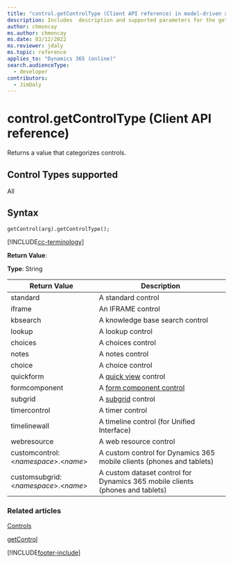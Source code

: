 ```yaml
---
title: "control.getControlType (Client API reference) in model-driven apps for Dynamics 365| MicrosoftDocs"
description: Includes  description and supported parameters for the getControlType method.
author: chmoncay
ms.author: chmoncay
ms.date: 03/12/2022
ms.reviewer: jdaly
ms.topic: reference
applies_to: "Dynamics 365 (online)"
search.audienceType: 
  - developer
contributors:
  - JimDaly
---
```

# control.getControlType (Client API reference)

Returns a value that categorizes controls.

## Control Types supported

All

## Syntax

`getControl(arg).getControlType();`

[!INCLUDE[cc-terminology](../../../../data-platform/includes/cc-terminology.md)]

**Return Value**:

**Type**: String

|Return Value |Description|
|--|--|
|standard|A standard control|
|iframe|An IFRAME control|
|kbsearch|A knowledge base search control|
|lookup|A lookup control|
|choices|A choices control|
|notes|A notes control|
|choice|A choice control|
|quickform | A [quick view](../formContext-ui-quickForms.md) control|
|formcomponent | A [form component control](../../../../../maker/model-driven-apps/form-component-control.md#client-api)|
|subgrid | A [subgrid](../grids.md) control|
|timercontrol | A timer control|
|timelinewall | A timeline control (for Unified Interface)|
|webresource | A web resource control|
|customcontrol: \<*namespace*>.\<*name*> | A custom control for Dynamics 365 mobile clients (phones and tablets)|
|customsubgrid:\<*namespace*>.\<*name*> | A custom dataset control for Dynamics 365 mobile clients (phones and tablets)|

### Related articles

[Controls](../controls.md)

[getControl](getcontrol.md)




[!INCLUDE[footer-include](../../../../../includes/footer-banner.md)]

